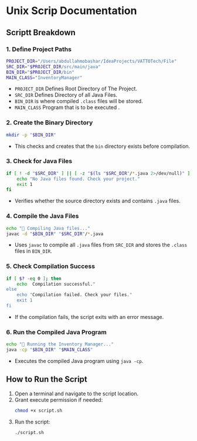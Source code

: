 # Unix Scrip Documentation


## Scriptt Breakdown

### 1. Define Project Paths
```bash
PROJECT_DIR="/Users/abdullahmobashar/IdeaProjects/VATTOTech/File"
SRC_DIR="$PROJECT_DIR/src/main/java"
BIN_DIR="$PROJECT_DIR/bin"
MAIN_CLASS="InventoryManager"
```
- `PROJECT_DIR` Defines Root Directory of The Project.
- `SRC_DIR` Defines Directory of all Java Files.
- `BIN_DIR` is where compiled `.class` files will be stored.
- `MAIN_CLASS` Program that is to be executed .

### 2. Create the Binary Directory
```bash
mkdir -p "$BIN_DIR"
```
- This checks and creates that the `bin` directory exists before compilation.

### 3. Check for Java Files
```bash
if [ ! -d "$SRC_DIR" ] || [ -z "$(ls "$SRC_DIR"/*.java 2>/dev/null)" ]; then
    echo "No Java files found. Check your project."
    exit 1
fi

```
- Verifies whether the source directory exists and contains `.java` files.

### 4. Compile the Java Files
```bash
echo "🔨 Compiling Java files..."
javac -d "$BIN_DIR" "$SRC_DIR"/*.java
```
- Uses `javac` to compile all `.java` files from `SRC_DIR` and stores the `.class` files in `BIN_DIR`.

### 5. Check Compilation Success
```bash
if [ $? -eq 0 ]; then
    echo  Compilation successful."
else
    echo "Compilation failed. Check your files."
    exit 1
fi
```
- If the compilation fails, the script exits with an error message.

### 6. Run the Compiled Java Program
```bash
echo "🚀 Running the Inventory Manager..."
java -cp "$BIN_DIR" "$MAIN_CLASS"
```
- Executes the compiled Java program using `java -cp`.

## How to Run the Script
1. Open a terminal and navigate to the script location.
2. Grant execute permission if needed:
   ```bash
   chmod +x script.sh
   ```
3. Run the script:
   ```bash
   ./script.sh
   ```
